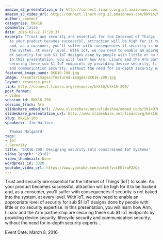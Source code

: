 ```yaml
---
amazon_s3_presentation_url: http://connect.linaro.org.s3.amazonaws.com/bkk16/Presentations/Tuesday/BKK16-200.pdf
amazon_s3_video_url: http://connect.linaro.org.s3.amazonaws.com/bkk16/Videos/Tuesday/BKK16-200%20Designing%20security%20into%20constrained%20IoT%20systems.mp4
author: connect
categories: bkk16
comments: false
date: 2016-02-22 17:20:37
excerpt: "Trust and security are essential for the Internet of Things (IoT) to scale.
  As your product becomes successful, attraction will be high for it to be hacked
  and, as a consumer, you'll suffer with consequences if security is not baked into
  the system, at every level. With IoT, we now need to enable an appropriate level
  of security for sub $1 IoT designs done by people with little or no security expertise.
  In this presentation, you will learn how Arm, Linaro and the Arm partnership are
  securing these sub $1 IoT endpoints by providing device security, lifecycle security
  and communication security, without the need for in-depth security experts\u2026"
featured_image_name: BKK16-200.jpg
image: /assets/images/featured-images/BKK16-200.jpg
layout: resource-post
link: http://connect.linaro.org/resource/bkk16/bkk16-200/
post_format:
- Video
session_id: BKK16-200
session_track: Arm
slideshare_embed_url: //www.slideshare.net/slideshow/embed_code/59140785
slideshare_presentation_url: http://www.slideshare.net/linaroorg/bkk16200-designing-security-into-low-cost-io-t-systems
slug: bkk16-200
speakers: 'Jim Wallace

  Thomas Molgaard'
tags:
- IoT
- Security
title: 'BKK16-200: Designing security into constrained IoT Systems'
video_length: '23:02'
video_thumbnail: None
wordpress_id: 3320
youtube_video_url: https://www.youtube.com/watch?v=iEKlraP2XQs
---
```


Trust and security are essential for the Internet of Things (IoT) to scale. As your product becomes successful, attraction will be high for it to be hacked and, as a consumer, you'll suffer with consequences if security is not baked into the system, at every level. With IoT, we now need to enable an appropriate level of security for sub $1 IoT designs done by people with little or no security expertise. In this presentation, you will learn how Arm, Linaro and the Arm partnership are securing these sub $1 IoT endpoints by providing device security, lifecycle security and communication security, without the need for in-depth security experts…

Event Date: March 8, 2016

